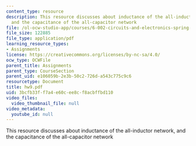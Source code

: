 ```yaml
---
content_type: resource
description: This resource discusses about inductance of the all-inductor network,
  and the capacitance of the all-capacitor network
file: /ol-ocw-studio-app/courses/6-002-circuits-and-electronics-spring-2007/3bcfb33ff7a4e60cee8cf8acbffbd110_hw9.pdf
file_size: 122885
file_type: application/pdf
learning_resource_types:
- Assignments
license: https://creativecommons.org/licenses/by-nc-sa/4.0/
ocw_type: OCWFile
parent_title: Assignments
parent_type: CourseSection
parent_uid: e106059b-2e3b-50c2-726d-a543c775c9c6
resourcetype: Document
title: hw9.pdf
uid: 3bcfb33f-f7a4-e60c-ee8c-f8acbffbd110
video_files:
  video_thumbnail_file: null
video_metadata:
  youtube_id: null
---
```

This resource discusses about inductance of the all-inductor network, and the capacitance of the all-capacitor network